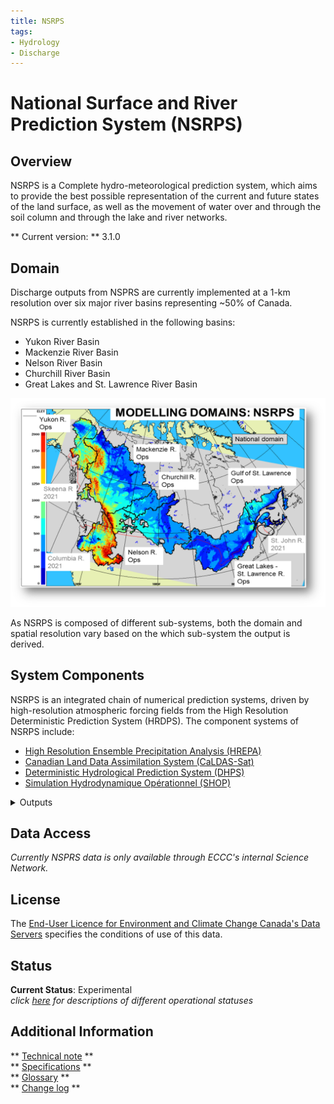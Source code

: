 ```yaml
---
title: NSRPS
tags: 
- Hydrology
- Discharge
---
```



# **National Surface and River Prediction System (NSRPS)**

## **Overview**

<p> NSRPS is a Complete hydro-meteorological prediction system, which aims to provide the best possible representation of the current 
and future states of the land surface, as well as the movement of water over and through the soil column and through the lake and river networks. </P>

<!-- {{ read_csv('docs/products/DHPS/summary.csv') }} -->

** Current version: ** 3.1.0
<br>
<!-- ** Past versions: **

* [1.0](./path/to/old_version.md)
* [2.0](../../license/license.md) -->


## **Domain**

<p>Discharge outputs from NSPRS are currently implemented at a 1-km resolution over six major river basins representing ~50% of Canada.

NSRPS is currently established in the following basins: 
<ul>
<li> Yukon River Basin </li>
<li> Mackenzie River Basin </li>
<li> Nelson River Basin  </li>
<li> Churchill River Basin </li>
<li> Great Lakes and St. Lawrence River Basin </li>
</ul> 
</p>

![alt text](NSRPS_domain.png "Title")

 <p> As NSRPS is composed of different sub-systems, both the domain and spatial resolution vary based on the which sub-system the output is derived. </p>
 
## **System Components**
<p> NSRPS is an integrated chain of numerical prediction systems, driven by high-resolution atmospheric forcing fields from the 
High Resolution Deterministic Prediction System (HRDPS). The component systems of NSRPS include: </p>

* [High Resolution Ensemble Precipitation Analysis (HREPA)](./path/to/old_version.md)
* [Canadian Land Data Assimilation System (CaLDAS-Sat)](./path/to/old_version.md)
* [Deterministic Hydrological Prediction System (DHPS)](../../products/DHPS/DHPS-3.1.0.md)
* [Simulation Hydrodynamique Opérationnel (SHOP)](./path/to/old_version.md)

<details>
<summary>Outputs </summary>
NSRPS products are implemented at a 1-km resolution. The current outputs from NSRPS are:
<li> Hourly estimates of discharge </li>
</details>
</p>



## **Data Access**

*Currently NSPRS data is only available through ECCC's internal Science Network.*

## **License**

The [End-User Licence for Environment and Climate Change Canada's Data Servers](../../license/license.md) specifies the conditions of use of this data.


## **Status**

**Current Status**: Experimental
<br>
*click [here](../Status_definitions/status.md) for descriptions of different operational statuses*
 
## **Additional Information**

** [Technical note](./Tech_note_dhps_v310_e_Final_20210915.pdf) **
<br>
** [Specifications](./) **
<br> 
** [Glossary](../../additional_information/glossary/glossary.md ) **
<br>
** [Change log](../Status_definitions/status.md) **